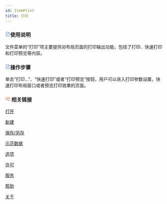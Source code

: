 ```yaml
---
id: ItemPrint
title: 打印
---
```

### ![](img/read.gif)使用说明

文件菜单的“打印”项主要提供对布局页面的打印输出功能，包括了打印、快速打印和打印预览等内容。

### ![](img/read.gif)操作步骤

单击“打印...”、“快速打印”或者“打印预览”按钮，用户可以进入打印参数设置，快速打印布局窗口或者预览打印效果的页面。

### ![](img/seealso.png) 相关链接

 [打开](ItemOpen)

 [新建](ItemNew)

 [保存/另存](ItemSave)

 [示范数据](ItemSampleData)

 [选项](ItemDeskproOption)

 [许可](ItemLicense)

 [服务](OnlineAddress)

 [帮助](ItemHelp)

 [关于](About)


